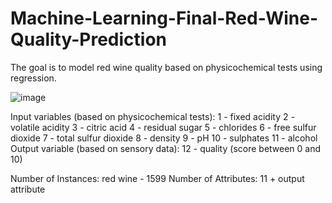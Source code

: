 # Machine-Learning-Final-Red-Wine-Quality-Prediction
The goal is to model red wine quality based on physicochemical tests using regression.

![image](https://user-images.githubusercontent.com/67810593/128819052-f295eda3-e88c-4112-97db-dbc63442fdb6.png)

Input variables (based on physicochemical tests):
1 - fixed acidity
2 - volatile acidity
3 - citric acid
4 - residual sugar
5 - chlorides
6 - free sulfur dioxide
7 - total sulfur dioxide
8 - density
9 - pH
10 - sulphates
11 - alcohol
Output variable (based on sensory data):
12 - quality (score between 0 and 10)

Number of Instances: red wine - 1599
Number of Attributes: 11 + output attribute
